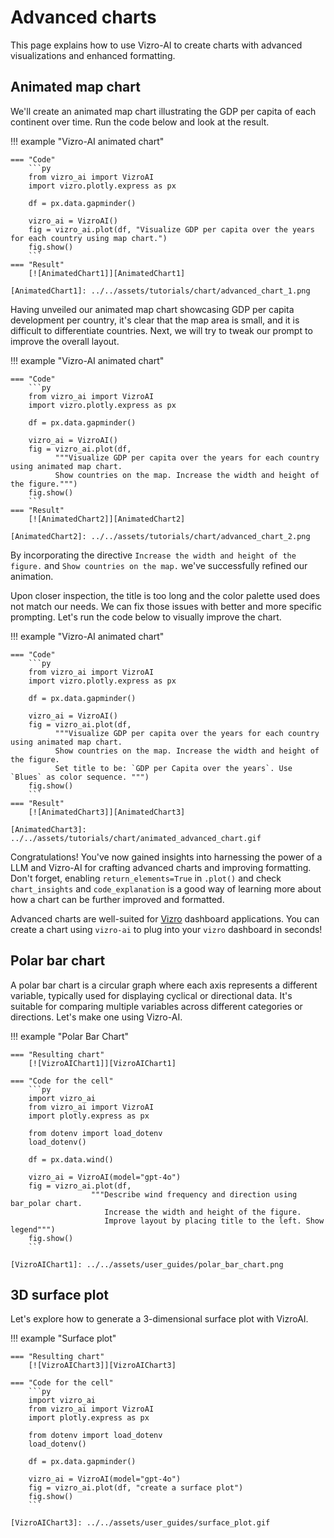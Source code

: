# Advanced charts
This page explains how to use Vizro-AI to create charts with advanced visualizations and enhanced formatting.

## Animated map chart

We'll create an animated map chart illustrating the GDP per capita of each continent over time. Run the code below and look at the result.

!!! example "Vizro-AI animated chart"

    === "Code"
        ```py
        from vizro_ai import VizroAI
        import vizro.plotly.express as px

        df = px.data.gapminder()

        vizro_ai = VizroAI()
        fig = vizro_ai.plot(df, "Visualize GDP per capita over the years for each country using map chart.")
        fig.show()
        ```
    === "Result"
        [![AnimatedChart1]][AnimatedChart1]

    [AnimatedChart1]: ../../assets/tutorials/chart/advanced_chart_1.png

Having unveiled our animated map chart showcasing GDP per capita development per country, it's clear that the map area is small, and it is difficult to differentiate countries.
Next, we will try to tweak our prompt to improve the overall layout.

!!! example "Vizro-AI animated chart"

    === "Code"
        ```py
        from vizro_ai import VizroAI
        import vizro.plotly.express as px

        df = px.data.gapminder()

        vizro_ai = VizroAI()
        fig = vizro_ai.plot(df,
              """Visualize GDP per capita over the years for each country using animated map chart.
              Show countries on the map. Increase the width and height of the figure.""")
        fig.show()
        ```
    === "Result"
        [![AnimatedChart2]][AnimatedChart2]

    [AnimatedChart2]: ../../assets/tutorials/chart/advanced_chart_2.png


By incorporating the directive `Increase the width and height of the figure.` and `Show countries on the map.` we've successfully refined our animation.

Upon closer inspection, the title is too long and the color palette used does not match our needs. We can fix those issues with better and more specific prompting. Let's run the code below to visually improve the chart.

!!! example "Vizro-AI animated chart"

    === "Code"
        ```py
        from vizro_ai import VizroAI
        import vizro.plotly.express as px

        df = px.data.gapminder()

        vizro_ai = VizroAI()
        fig = vizro_ai.plot(df,
              """Visualize GDP per capita over the years for each country using animated map chart.
              Show countries on the map. Increase the width and height of the figure.
              Set title to be: `GDP per Capita over the years`. Use `Blues` as color sequence. """)
        fig.show()
        ```
    === "Result"
        [![AnimatedChart3]][AnimatedChart3]

    [AnimatedChart3]: ../../assets/tutorials/chart/animated_advanced_chart.gif

Congratulations! You've now gained insights into harnessing the power of a LLM and Vizro-AI for crafting advanced charts and improving formatting. Don't forget, enabling `return_elements=True` in `.plot()` and check `chart_insights` and `code_explanation` is a good way of learning more about how a chart can be further improved and formatted.


Advanced charts are well-suited for [Vizro](https://github.com/mckinsey/vizro/tree/main/vizro-core) dashboard applications. You can create a chart using `vizro-ai` to plug into your `vizro` dashboard in seconds!


## Polar bar chart

A polar bar chart is a circular graph where each axis represents a different variable, typically used for displaying cyclical or directional data.
It's suitable for comparing multiple variables across different categories or directions. Let's make one using Vizro-AI.


!!! example "Polar Bar Chart"

    === "Resulting chart"
        [![VizroAIChart1]][VizroAIChart1]

    === "Code for the cell"
        ```py
        import vizro_ai
        from vizro_ai import VizroAI
        import plotly.express as px

        from dotenv import load_dotenv
        load_dotenv()

        df = px.data.wind()

        vizro_ai = VizroAI(model="gpt-4o")
        fig = vizro_ai.plot(df,
                      """Describe wind frequency and direction using bar_polar chart.
                         Increase the width and height of the figure.
                         Improve layout by placing title to the left. Show legend""")
        fig.show()
        ```

    [VizroAIChart1]: ../../assets/user_guides/polar_bar_chart.png



## 3D surface plot

Let's explore how to generate a 3-dimensional surface plot with VizroAI.

!!! example "Surface plot"

    === "Resulting chart"
        [![VizroAIChart3]][VizroAIChart3]

    === "Code for the cell"
        ```py
        import vizro_ai
        from vizro_ai import VizroAI
        import plotly.express as px

        from dotenv import load_dotenv
        load_dotenv()

        df = px.data.gapminder()

        vizro_ai = VizroAI(model="gpt-4o")
        fig = vizro_ai.plot(df, "create a surface plot")
        fig.show()
        ```

    [VizroAIChart3]: ../../assets/user_guides/surface_plot.gif
